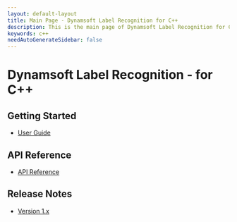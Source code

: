 ```yaml
---
layout: default-layout
title: Main Page - Dynamsoft Label Recognition for C++
description: This is the main page of Dynamsoft Label Recognition for C++ Language.
keywords: c++
needAutoGenerateSidebar: false
---
```


# Dynamsoft Label Recognition - for C++

## Getting Started

- [User Guide](cpp-user-guide.md)

## API Reference

- [API Reference](api-reference/cpp-index.md)

## Release Notes

- [Version 1.x](release-notes/c-cpp-1.md)